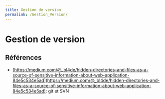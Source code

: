 ```yaml
---
title: Gestion de version
permalink: /Gestion_Version/
---
```


# Gestion de version

## Références
- [https://medium.com/@_bl4de/hidden-directories-and-files-as-a-source-of-sensitive-information-about-web-application-84e5c534e5ad](https://medium.com/@_bl4de/hidden-directories-and-files-as-a-source-of-sensitive-information-about-web-application-84e5c534e5ad): git et SVN
